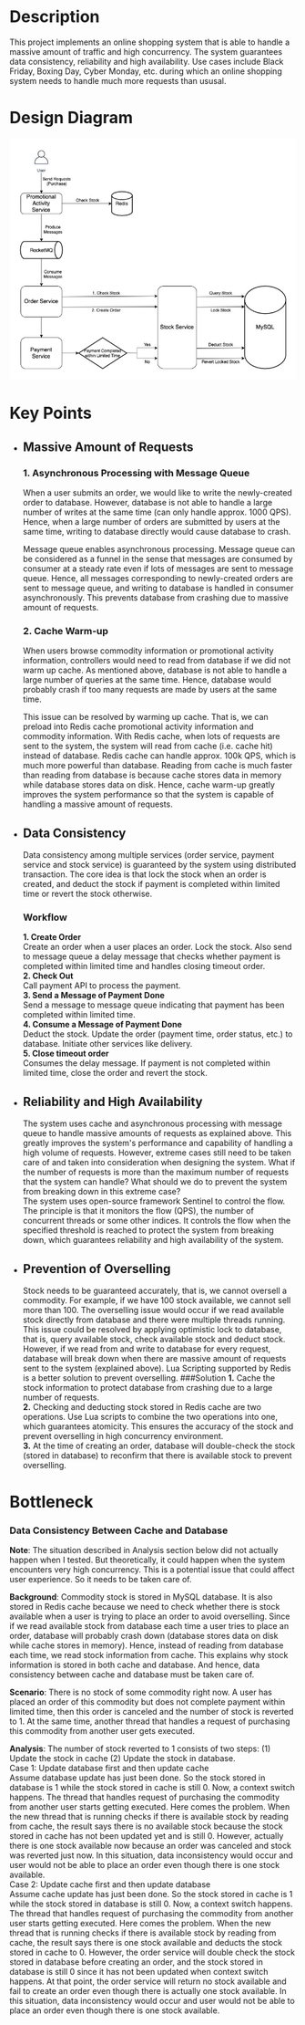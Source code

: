 # Description
This project implements an online shopping system that is able to handle a massive amount of traffic and high concurrency. The system guarantees data consistency, reliability and high availability. Use cases include Black Friday, Boxing Day, Cyber Monday, etc. during which an online shopping system needs to handle much more requests than ususal.

# Design Diagram
![alt text](https://github.com/jasper337xu/Seckill-System/blob/master/doc/image/Design_Diagram.jpg?raw=true)

# Key Points
- ## Massive Amount of Requests
  ### 1. Asynchronous Processing with Message Queue
  When a user submits an order, we would like to write the newly-created order to database. However, database is not able to handle a large number of writes at the same time (can only handle approx. 1000 QPS). Hence, when a large number of orders are submitted by users at the same time, writing to database directly would cause database to crash. 
  
  Message queue enables asynchronous processing. Message queue can be considered as a funnel in the sense that messages are consumed by consumer at a steady rate even if lots of messages are sent to message queue. Hence, all messages corresponding to newly-created orders are sent to message queue, and writing to database is handled in consumer asynchronously. This prevents database from crashing due to massive amount of requests.
  
  ### 2. Cache Warm-up
  When users browse commodity information or promotional activity information, controllers would need to read from database if we did not warm up cache. As mentioned above, database is not able to handle a large number of queries at the same time. Hence, database would probably crash if too many requests are made by users at the same time.

  This issue can be resolved by warming up cache. That is, we can preload into Redis cache promotional activity information and commodity information. With Redis cache, when lots of requests are sent to the system, the system will read from cache (i.e. cache hit) instead of database. Redis cache can handle approx. 100k QPS, which is much more powerful than database. Reading from cache is much faster than reading from database is because cache stores data in memory while database stores data on disk. Hence, cache warm-up greatly improves the system performance so that the system is capable of handling a massive amount of requests.

- ## Data Consistency
  Data consistency among multiple services (order service, payment service and stock service) is guaranteed by the system using distributed transaction. The core idea is that lock the stock when an order is created, and deduct the stock if payment is completed within limited time or revert the stock otherwise.
  ### Workflow
    **1. Create Order**<br/>
     Create an order when a user places an order. Lock the stock. Also send to message queue a delay message that checks whether payment is completed within limited time and handles closing timeout order. <br/>
    **2. Check Out**<br/>
     Call payment API to process the payment. <br/>
    **3. Send a Message of Payment Done**<br/>
     Send a message to message queue indicating that payment has been completed within limited time. <br/>
    **4. Consume a Message of Payment Done**<br/>
     Deduct the stock. Update the order (payment time, order status, etc.) to database. Initiate other services like delivery.<br/>
    **5. Close timeout order**<br/>
     Consumes the delay message. If payment is not completed within limited time, close the order and revert the stock.

- ## Reliability and High Availability
  The system uses cache and asynchronous processing with message queue to handle massive amounts of requests as explained above. This greatly improves the system's performance and capability of handling a high volume of requests. However, extreme cases still need to be taken care of and taken into consideration when designing the system. What if the number of requests is more than the maximum number of requests that the system can handle? What should we do to prevent the system from breaking down in this extreme case?<br/>
  The system uses open-source framework Sentinel to control the flow. The principle is that it monitors the flow (QPS), the number of concurrent threads or some other indices. It controls the flow when the specified threshold is reached to protect the system from breaking down, which guarantees reliability and high availability of the system.

- ## Prevention of Overselling
  Stock needs to be guaranteed accurately, that is, we cannot oversell a commodity. For example, if we have 100 stock available, we cannot sell more than 100. The overselling issue would occur if we read available stock directly from database and there were multiple threads running. This issue could be resolved by applying optimistic lock to database, that is, query available stock, check available stock and deduct stock. However, if we read from and write to database for every request, database will break down when there are massive amount of requests sent to the system (explained above). Lua Scripting supported by Redis is a better solution to prevent overselling.
  ###Solution
    **1.** Cache the stock information to protect database from crashing due to a large number of requests.<br/>
    **2.** Checking and deducting stock stored in Redis cache are two operations. Use Lua scripts to combine the two operations into one, which guarantees atomicity. This ensures the accuracy of the stock and prevent overselling in high concurrency environment.<br/>
    **3.** At the time of creating an order, database will double-check the stock (stored in database) to reconfirm that there is available stock to prevent overselling.

# Bottleneck
### Data Consistency Between Cache and Database
**Note**: The situation described in Analysis section below did not actually happen when I tested. But theoretically, it could happen when the system encounters very high concurrency. This is a potential issue that could affect user experience. So it needs to be taken care of.

**Background**: Commodity stock is stored in MySQL database. It is also stored in Redis cache because we need to check whether there is stock available when a user is trying to place an order to avoid overselling. Since if we read available stock from database each time a user tries to place an order, database will probably crash down (database stores data on disk while cache stores in memory). Hence, instead of reading from database each time, we read stock information from cache. This explains why stock information is stored in both cache and database. And hence, data consistency between cache and database must be taken care of.

**Scenario**: There is no stock of some commodity right now. A user has placed an order of this commodity but does not complete payment within limited time, then this order is canceled and the number of stock is reverted to 1. At the same time, another thread that handles a request of purchasing this commodity from another user gets executed.

**Analysis**: The number of stock reverted to 1 consists of two steps: (1) Update the stock in cache (2) Update the stock in database. <br/>
Case 1: Update database first and then update cache <br/>
Assume database update has just been done. So the stock stored in database is 1 while the stock stored in cache is still 0. Now, a context switch happens. The thread that handles request of purchasing the commodity from another user starts getting executed. Here comes the problem. When the new thread that is running checks if there is available stock by reading from cache, the result says there is no available stock because the stock stored in cache has not been updated yet and is still 0. However, actually there is one stock available now because an order was canceled and stock was reverted just now. In this situation, data inconsistency would occur and user would not be able to place an order even though there is one stock available. <br/>
Case 2: Update cache first and then update database <br/>
Assume cache update has just been done. So the stock stored in cache is 1 while the stock stored in database is still 0. Now, a context switch happens. The thread that handles request of purchasing the commodity from another user starts getting executed. Here comes the problem. When the new thread that is running checks if there is available stock by reading from cache, the result says there is one stock available and deducts the stock stored in cache to 0. However, the order service will double check the stock stored in database before creating an order, and the stock stored in database is still 0 since it has not been updated when context switch happens. At that point, the order service will return no stock available and fail to create an order even though there is actually one stock available. In this situation, data inconsistency would occur and user would not be able to place an order even though there is one stock available.